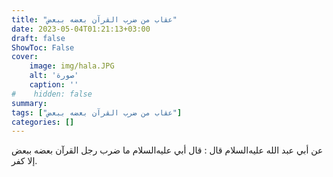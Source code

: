 ```yaml
---
title: "عقاب من ضرب القرآن بعضه ببعض"
date: 2023-05-04T01:21:13+03:00
draft: false
ShowToc: False
cover:
    image: img/hala.JPG
    alt: 'صورة'
    caption: ''
#    hidden: false
summary: 
tags: ["عقاب من ضرب القرآن بعضه ببعض"]
categories: []
---
```

عن أبي عبد الله
عليه‌السلام قال : قال أبي عليه‌السلام ما ضرب رجل القرآن بعضه ببعض
إلا كفر.

